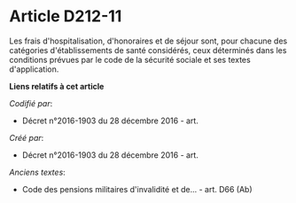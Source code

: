 # Article D212-11

Les frais d'hospitalisation, d'honoraires et de séjour sont, pour chacune des catégories d'établissements de santé
considérés, ceux déterminés dans les conditions prévues par le code de la sécurité sociale et ses textes d'application.

**Liens relatifs à cet article**

_Codifié par_:

  - Décret n°2016-1903 du 28 décembre 2016 - art.

_Créé par_:

  - Décret n°2016-1903 du 28 décembre 2016 - art.

_Anciens textes_:

  - Code des pensions militaires d'invalidité et de... - art. D66 (Ab)
